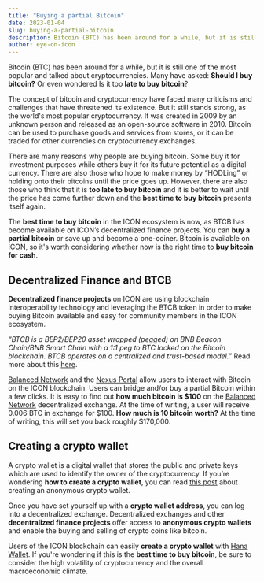 ```yaml
---
title: "Buying a partial Bitcoin"
date: 2023-01-04
slug: buying-a-partial-bitcoin
description: Bitcoin (BTC) has been around for a while, but it is still one of the most popular and talked about cryptocurrencies.
author: eye-on-icon
---
```


Bitcoin (BTC) has been around for a while, but it is still one of the most popular and talked about cryptocurrencies. Many have asked: **Should I buy bitcoin?** Or even wondered Is it too **late to buy bitcoin**?

The concept of bitcoin and cryptocurrency have faced many criticisms and challenges that have threatened its existence. But it still stands strong, as the world's most popular cryptocurrency. It was created in 2009 by an unknown person and released as an open-source software in 2010. Bitcoin can be used to purchase goods and services from stores, or it can be traded for other currencies on cryptocurrency exchanges.

There are many reasons why people are buying bitcoin. Some buy it for investment purposes while others buy it for its future potential as a digital currency. There are also those who hope to make money by “HODLing” or holding onto their bitcoins until the price goes up. However, there are also those who think that it is **too late to buy bitcoin** and it is better to wait until the price has come further down and the **best time to buy bitcoin** presents itself again.

The **best time to buy bitcoin** in the ICON ecosystem is now, as BTCB has become available on ICON’s decentralized finance projects. You can **buy a partial bitcoin** or save up and become a one-coiner. Bitcoin is available on ICON, so it's worth considering whether now is the right time to **buy bitcoin for cash**. 

## Decentralized Finance and BTCB
**Decentralized finance projects** on ICON are using blockchain interoperability technology and leveraging the BTCB token in order to make buying Bitcoin available and easy for community members in the ICON ecosystem.

*“BTCB is a BEP2/BEP20 asset wrapped (pegged) on BNB Beacon Chain/BNB Smart Chain with a 1:1 peg to BTC locked on the Bitcoin blockchain. BTCB operates on a centralized and trust-based model.”* Read more about this [here](https://www.binance.com/en/blog/chain/experience-btcb--bitcoin-on-bnb-smart-chain-421499824684901264).

[Balanced Network](https://balanced.network/) and the [Nexus Portal](https://nexusportal.io/transfer) allow users to interact with Bitcoin on the ICON blockchain. Users can bridge and/or buy a partial Bitcoin within a few clicks. It is easy to find out **how much bitcoin is $100** on the [Balanced Network](https://balanced.network/) decentralized exchange. At the time of writing, a user will receive 0.006 BTC in exchange for $100. **How much is 10 bitcoin worth?** At the time of writing, this will set you back roughly $170,000.

## Creating a crypto wallet
A crypto wallet is a digital wallet that stores the public and private keys which are used to identify the owner of the cryptocurrency. If you’re wondering **how to create a crypto wallet**, you can read [this post](https://icon.community/learn/creating-a-crypto-wallet/) about creating an anonymous crypto wallet.

Once you have set yourself up with a **crypto wallet address**, you can log into a decentralized exchange. Decentralized exchanges and other **decentralized finance projects** offer access to **anonymous crypto wallets** and enable the buying and selling of crypto coins like bitcoin.

Users of the ICON blockchain can easily **create a crypto wallet** with [Hana Wallet](https://hanawallet.io/). If you're wondering if this is the **best time to buy bitcoin**, be sure to consider the high volatility of cryptocurrency and the overall macroeconomic climate.
